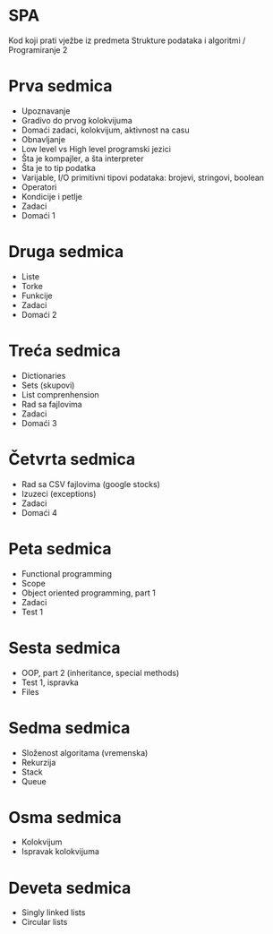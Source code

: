 # SPA

Kod koji prati vježbe iz predmeta Strukture podataka i algoritmi / Programiranje 2

# Prva sedmica
- Upoznavanje
- Gradivo do prvog kolokvijuma
- Domaći zadaci, kolokvijum, aktivnost na casu
- Obnavljanje
- Low level vs High level programski jezici
- Šta je kompajler, a šta interpreter
- Šta je to tip podatka
- Varijable, I/O primitivni tipovi podataka: brojevi, stringovi, boolean
- Operatori
- Kondicije i petlje
- Zadaci
- Domaći 1

# Druga sedmica
- Liste
- Torke
- Funkcije
- Zadaci
- Domaći 2

# Treća sedmica
- Dictionaries
- Sets (skupovi)
- List comprenhension
- Rad sa fajlovima
- Zadaci
- Domaći 3

# Četvrta sedmica
- Rad sa CSV fajlovima (google stocks)
- Izuzeci (exceptions)
- Zadaci
- Domaći 4

# Peta sedmica
- Functional programming
- Scope
- Object oriented programming, part 1
- Zadaci
- Test 1

# Sesta sedmica
- OOP, part 2 (inheritance, special methods)
- Test 1, ispravka
- Files

# Sedma sedmica
- Složenost algoritama (vremenska)
- Rekurzija
- Stack
- Queue

# Osma sedmica
- Kolokvijum
- Ispravak kolokvijuma

# Deveta sedmica
- Singly linked lists
- Circular lists
